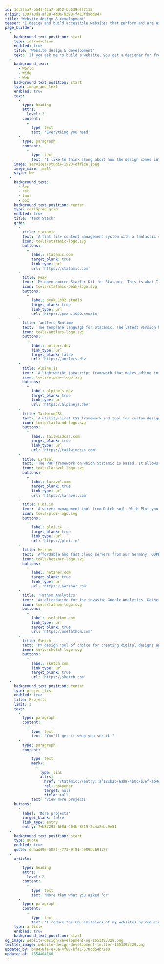```yaml
---
id: 1cb325a7-b544-42a7-b052-bc639eff7113
origin: a397a0da-af80-4d0a-b398-f415fd9dd847
title: 'Website design & development'
teaser: 'I design and build accessible websites that perform and are user-friendly.'
page_builder:
  -
    background_text_position: start
    type: introduction
    enabled: true
    title: 'Website design & development'
    text: 'If you ask me to build a website, you get a designer for free. From the initial plans to service after delivery; I love to be involved from start to finish.'
  -
    background_text:
      - World
      - Wide
      - Web
    background_text_position: start
    type: image_and_text
    enabled: true
    text:
      -
        type: heading
        attrs:
          level: 2
        content:
          -
            type: text
            text: 'Everything you need'
      -
        type: paragraph
        content:
          -
            type: text
            text: 'I like to think along about how the design comes into fruition. This way you also get the best experience with Statamic. I work for my own clients, but I also regularly look for collaborations with creative agencies and it is precisely this variety that makes me enjoy sitting (or standing) at my desk every day.'
    image: services/studio-1920-office.jpeg
    image_size: small
    style: bw
  -
    background_text:
      - Sec
      - ret
      - tool
      - box
    background_text_position: center
    type: collapsed_grid
    enabled: true
    title: 'Tech Stack'
    grid:
      -
        title: Statamic
        text: 'A flat file content management system with a fantastic control panel for my clients.'
        icon: tools/statamic-logo.svg
        buttons:
          -
            label: statamic.com
            target_blank: true
            link_type: url
            url: 'https://statamic.com'
      -
        title: Peak
        text: 'My open source Starter Kit for Statamic. This is what I (and lots of others) use to develop all my websites upon.'
        icon: tools/statamic-peak-logo.svg
        buttons:
          -
            label: peak.1902.studio
            target_blank: true
            link_type: url
            url: 'https://peak.1902.studio'
      -
        title: 'Antlers Runtime'
        text: 'The template language for Statamic. The latest version has been completely rewritten by the unsurpassed John Koster.'
        icon: tools/antlers-logo.svg
        buttons:
          -
            label: antlers.dev
            link_type: url
            target_blank: false
            url: 'https://antlers.dev'
      -
        title: Alpine.js
        text: 'A lightweight javascript framework that makes adding interactive elements easy and fun.'
        icon: tools/alpine-logo.svg
        buttons:
          -
            label: alpinejs.dev
            target_blank: true
            link_type: url
            url: 'https://alpinejs.dev'
      -
        title: TailwindCSS
        text: 'A utility-first CSS framework and tool for custom design systems.'
        icon: tools/tailwind-logo.svg
        buttons:
          -
            label: tailwindcss.com
            target_blank: true
            link_type: url
            url: 'https://tailwindcss.com'
      -
        title: Laravel
        text: 'The PHP framework on which Statamic is based. It allows me to add bespoke functionality to my websites.'
        icon: tools/laravel-logo.svg
        buttons:
          -
            label: laravel.com
            target_blank: true
            link_type: url
            url: 'https://laravel.com'
      -
        title: Ploi.io
        text: 'A server management tool from Dutch soil. With Ploi you can easily configure servers and put projects online.'
        icon: tools/ploi-logo.svg
        buttons:
          -
            label: ploi.io
            target_blank: true
            link_type: url
            url: 'https://ploi.io'
      -
        title: Hetzner
        text: 'Affordable and fast cloud servers from our Germany. GDPR compliant.'
        icon: tools/hetzner-logo.svg
        buttons:
          -
            label: hetzner.com
            target_blank: true
            link_type: url
            url: 'https://hetzner.com'
      -
        title: 'Fathom Analytics'
        text: 'An alternative for the invasive Google Analytics. Gather statistics legally without cookie banner and without sacrificing your visitors privacy.'
        icon: tools/fathom-logo.svg
        buttons:
          -
            label: usefathom.com
            link_type: url
            target_blank: true
            url: 'https://usefathom.com'
      -
        title: Sketch
        text: 'My design tool of choice for creating digital designs and prototypes.'
        icon: tools/sketch-logo.svg
        buttons:
          -
            label: sketch.com
            link_type: url
            target_blank: true
            url: 'https://sketch.com'
  -
    background_text_position: center
    type: project_list
    enabled: true
    title: Projects
    limit: 3
    text:
      -
        type: paragraph
        content:
          -
            type: text
            text: "You'll get it when you see it."
      -
        type: paragraph
        content:
          -
            type: text
            marks:
              -
                type: link
                attrs:
                  href: 'statamic://entry::af12cb2b-6ad9-4b0c-b5ef-ab4d336a7bf5'
                  rel: noopener
                  target: null
                  title: null
            text: 'View more projects'
    buttons:
      -
        label: 'More projects'
        target_blank: false
        link_type: entry
        entry: 7eb87293-600d-404b-8519-2c4a2ebc9e51
  -
    background_text_position: start
    type: quote
    enabled: true
    quote: ddaadd96-582f-4773-9f81-e989bc691127
  -
    article:
      -
        type: heading
        attrs:
          level: 2
        content:
          -
            type: text
            text: 'More than what you asked for'
      -
        type: paragraph
        content:
          -
            type: text
            text: "I reduce the CO₂ emissions of my websites by reducing assets and keeping the bandwidth of a page visit as low as possible. Next to that, I think user privacy is one of the most important things. That's why I have two principles: I believe in not tracking user behaviour and in complying with the GDPR. I also have a big focus on usability and accessibility. At the same time, I understand that websites must perform well to contribute to marketing goals. Fortunately, managing your website is a piece of cake, because I know how you can use Statamic for this. That also applies to front-end development: I like to create that extra animation or that effect that benefits the User Interface.\_"
    type: article
    enabled: true
    background_text_position: start
og_image: website-design-development-og-1653395329.png
twitter_image: website-design-development-twitter-1653395329.png
updated_by: b40458fa-e73a-4f88-bfa1-570cd54b72e0
updated_at: 1654804160
---
```

